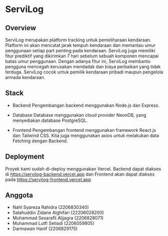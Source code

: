 # ServiLog

## Overview

ServiLog merupakan platform tracking untuk pemeliharaan kendaraan. Platform ini akan mencatat jarak tempuh kendaraan dan memantau umur penggunaan setiap part penting pada kendaraan. ServiLog juga memiliki fitur prediktif yang dikirimkan 7 hari sebelum sebuah komponen mencapai batas umur penggunaan. Dengan adanya fitur ini, ServiLog membantu pengguna mencegah kerusakan mendadak dan biaya perbaikan yang tidak terduga. ServiLog cocok untuk pemilik kendaraan pribadi maupun pengelola armada kendaraan.

## Stack

- Backend
  Pengembangan backend menggunakan Node.js dan Express.

- Database
  Database menggunakan cloud provider NeonDB, yang menyediakan database PostgreSQL.

- Frontend
  Pengembangan frontend menggunakan framework React.js dan Tailwind CSS. Kita juga menggunakan axios untuk melakukan data Fetching dengan Backend.

## Deployment

Proyek kami sudah di-deploy menggunakan Vercel. Backend dapat diakses di https://servilog-backend.vercel.app dan Frontend akan dapat diakses pada https://servilog-frontend.vercel.app

## Anggota

- Nahl Syareza Rahidra (2206830340)
- Salahuddin Zidane Alghifari (22206028200)
- Muhammad Sesarafli Aljjagra (2206828071)
- Muhammad Lutfi Setiadi (2206059805)
- Darmawan Hanif (2206829175)
